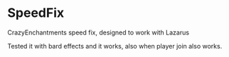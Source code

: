 # SpeedFix
CrazyEnchantments speed fix, designed to work with Lazarus

Tested it with bard effects and it works, also when player join also works.
